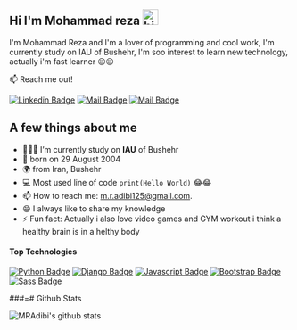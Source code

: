 ## Hi I'm Mohammad reza <img src="https://user-images.githubusercontent.com/1303154/88677602-1635ba80-d120-11ea-84d8-d263ba5fc3c0.gif" width="28px" height="28px" alt="hi">

I'm Mohammad Reza and I'm a lover of programming and cool work, I'm currently study on IAU of Bushehr, I'm soo interest to learn new technology, actually i'm fast learner 😉😉

:mailbox: Reach me out!

[![Linkedin Badge](https://img.shields.io/badge/-Mohammad_Reza_Adibi-0e76a8?style=flat&labelColor=0e76a8&logo=linkedin&logoColor=white)](https://www.linkedin.com/in/mohammad-reza-adibi-b4370a221/) [![Mail Badge](https://img.shields.io/badge/-@MohammadRezaAdibi-e84393?style=flat&labelColor=e84393&logo=instagram&logoColor=white)](https://www.instagram.com/mohammad_reza_adibi/) [![Mail Badge](https://img.shields.io/badge/-Mohammad_Reza_Adibi-c0392b?style=flat&labelColor=c0392b&logo=gmail&logoColor=white)](mailto:m.r.adibi125@gmail.com)

<!-- TODO: Add last video link -->

## A few things about me

- 👨🏻‍🎓 I’m currently study on **IAU** of Bushehr
- 👀 born on 29 August 2004
- 🌍 from Iran, Bushehr
- :computer: Most used line of code `print(Hello World)` 😂😂
- 📫 How to reach me: m.r.adibi125@gmail.com.
- 😄 I always like to share my knowledge
- ⚡ Fun fact: Actually i also love video games and GYM workout i think a healthy brain is in a helthy body

#### Top Technologies

<!-- TODO: Make technologies links takes you to repositories -->

[![Python Badge](https://img.shields.io/badge/-Python-ffc938?style=for-the-badge&labelColor=2d3436&logo=python&logoColor=61DBFB)](https://github.com/MRAdibi/Calculator-With-Pyqt5) [![Django Badge](https://img.shields.io/badge/-Django-092c1e?style=for-the-badge&labelColor=1f211f&logo=django&logoColor=fff)](#) [![Javascript Badge](https://img.shields.io/badge/-Javascript-F0DB4F?style=for-the-badge&labelColor=2d3436&logo=javascript&logoColor=F0DB4F)](https://github.com/MRAdibi/Speed-Type)  [![Bootstrap Badge](https://img.shields.io/badge/-Bootstrap-34495e?style=for-the-badge&labelColor=7813e4&logo=bootstrap&logoColor=fff)](https://github.com/MRAdibi/Speed-Type) [![Sass Badge](https://img.shields.io/badge/-SASS-e84393?style=for-the-badge&labelColor=dfe6e9&logo=sass&logoColor=e84393)](#)


###=# Github Stats

![MRAdibi's github stats](https://github-readme-stats.vercel.app/api?username=MRAdibi&count_private=true&theme=dracula&hide=prs)



[reactplaylist]: https://www.youtube.com/watch?v=KxXXEL-k47Y&list=PLvXDmnBbOF7RnYiZvDwl2Pzcs2kfi10wd
[vscodetutorial]: https://www.youtube.com/watch?v=Bkie2ai8qeE&t=8s
[htmltutorial]: https://www.youtube.com/watch?v=VK6MXVxOsws&t=27s
[javascripttutorial]: https://www.youtube.com/watch?v=D-LHKvmX37E